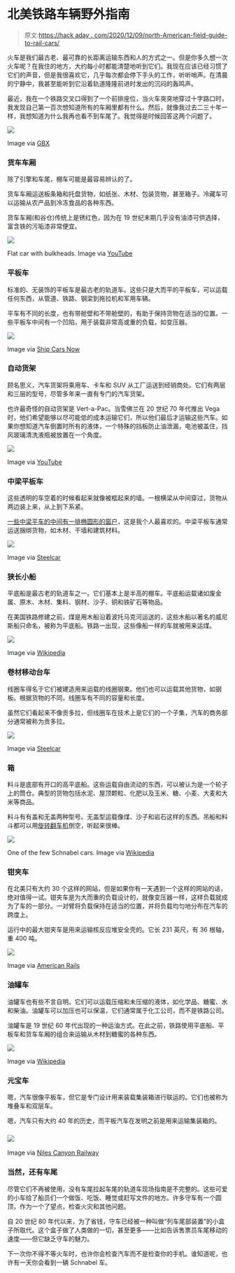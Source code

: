 # 北美铁路车辆野外指南

> 原文:[https://hack aday . com/2020/12/09/north-American-field-guide-to-rail-cars/](https://hackaday.com/2020/12/09/north-american-field-guide-to-rail-cars/)

火车是我们最古老、最可靠的长距离运输东西和人的方式之一。但是你多久想一次火车呢？在我住的地方，大约每小时都能清楚地听到它们。我现在应该已经习惯了它们的声音，但是我很喜欢它，几乎每次都会停下手头的工作，听听哨声。在清晨的宁静中，我甚至能听到它沿着轨道隆隆前进时发出的沉闷的轰鸣声。

最近，我在一个铁路交叉口得到了一个前排座位，当火车突突地穿过十字路口时，我发现自己第一百次想知道所有的车厢里都有什么。然后，就像我过去二三十年一样，我想知道为什么我再也看不到车尾了。我觉得是时候回答这两个问题了。

[![](../Images/478158162d8b375888f8914aa133b26b.png)](https://hackaday.com/wp-content/uploads/2020/11/boxcar.jpg)

Image via [GBX](https://www.gbrx.com/manufacturing/north-america-rail/boxcars/60-plate-f-boxcar/)

### 货车车厢

除了引擎和车尾，棚车可能是最容易辨认的了。

货车车厢运送板条箱和托盘货物，如纸张、木材、包装货物，甚至箱子。冷藏车可以运输从农产品到冷冻食品的各种东西。

货车车厢(和谷仓)传统上是锈红色，因为在 19 世纪末期几乎没有油漆可供选择，富含铁的污垢漆非常便宜。

[![](../Images/039eae571516eb8735a6808b8803c730.png)](https://hackaday.com/wp-content/uploads/2020/11/bulkhead-flatcar.png)

Flat car with bulkheads. Image via [YouTube](https://www.youtube.com/watch?v=ZqoroqItq4U)

### 平板车

标准的、无装饰的平板车是最古老的轨道车。这些只是大而平的平板车，可以运载任何东西，从管道、铁路、钢梁到拖拉机和军用车辆。

平车有不同的长度，也有带舱壁和不带舱壁的，有助于保持货物在适当的位置。一些平板车中间有一个凹陷，用于装载非常高或重的负载，如变压器。

[![](../Images/1e590619576143f1343ba65b2f588ad5.png)](https://hackaday.com/wp-content/uploads/2020/11/autocar.jpg)

Image via [Ship Cars Now](https://www.shipcarsnow.com/newsroom/news-items/10142015-what-happens-at-a-rail-ramp.html)

### 自动货架

顾名思义，汽车货架将乘用车、卡车和 SUV 从工厂运送到经销商处。它们有两层和三层的型号，尽管多年来一直有专门的汽车货架。

也许最奇怪的自动货架是 Vert-a-Pac。当雪佛兰在 20 世纪 70 年代推出 Vega 时，他们希望能够以尽可能低的成本运输它们，所以他们最后才运输这些汽车。如果你想知道汽车倒置时所有的液体，一个特殊的挡板防止油泄漏，电池被盖住，挡风玻璃清洗液瓶被放置在一个角度。

[![](../Images/4f4839a416357ae2d9eb0cc2eafca092.png)](https://hackaday.com/wp-content/uploads/2020/11/center-beam-flat-car-with-load.png)

Image via [YouTube](https://www.youtube.com/watch?v=GJcI1K6p_pE)

### 中梁平板车

这些透明的车空着的时候看起来就像被框起来的墙。一根横梁从中间穿过，货物从两边装上来，从上到下系紧。

[一些中梁平车的中间有一排椭圆形的窗户](https://lionelllc.wordpress.com/2012/08/24/freight-car-friday-centerbeam-flatcars/)，这是我个人最喜欢的。中梁平板车通常运送捆绑货物，如木材、干墙和建筑材料。

[![](../Images/7b5a1b8058e2611793da970879b27180.png)](https://hackaday.com/wp-content/uploads/2020/11/gondola.jpg)

Image via [Steelcar](https://www.steelcar.com/products/gondola)

### 狭长小船

平底船是最古老的轨道车之一。它们基本上是半高的棚车。平底船运载诸如废金属、原木、木材、集料、钢材、沙子、铜和铁矿石等物品。

在美国铁路修建之前，煤是用木船沿着波托马克河运送的，这些木船以著名的威尼斯船只命名，被称为平底船。铁路一出现，这些像船一样的车就被用来运煤。

[![](../Images/7a5f0a119a5a1f851cb5295791f46bf5.png)](https://hackaday.com/wp-content/uploads/2020/11/coil-car.png)

Image via [Wikipedia](https://en.wikipedia.org/wiki/Coil_car)

### 卷材移动台车

线圈车得名于它们被建造用来运载的线圈钢束。他们也可以运载其他货物，如钢板。根据货物的不同，线圈车有不同的容量和长度。

虽然它们看起来不像贡多拉，但线圈车在技术上是它们的一个子集，汽车的商务部分通常被称为贡多拉。

[![](../Images/a2765300f7214ca711d94566b1faf3fb.png)](https://hackaday.com/wp-content/uploads/2020/11/hopper2.jpg)

Image via [Steelcar](https://www.steelcar.com/products/gondola)

### 箱

料斗是底部有开口的高平底船。这些运载自由流动的东西，可以被认为是一个轮子上的筒仓。典型的货物包括水泥、屋顶颗粒、化肥以及玉米、糖、小麦、大麦和大米等商品。

料斗有有盖和无盖两种型号。无盖型运载像煤、沙子和岩石这样的东西。吊船和料斗都可以用[旋转翻车机](https://en.wikipedia.org/wiki/Rotary_car_dumper)倒空，听起来很棒。

[![](../Images/36dc16c8bb41864b664741813368f5ae.png)](https://hackaday.com/wp-content/uploads/2020/11/Schnabel.jpg)

One of the few Schnabel cars. Image via [Wikipedia](https://en.wikipedia.org/wiki/Schnabel_car)

### 钳夹车

在北美只有大约 30 个这样的网站，但是如果你有一天遇到一个这样的网站的话，绝对值得一试。钳夹车是为大而重的负载设计的，就像变压器一样，这样负载就成为了车的一部分。一对臂将负载保持在适当的位置，并将负载均匀地分布在汽车的跨度上。

运行中的最大钳夹车是用来运输核反应堆安全壳的。它长 231 英尺，有 36 根轴，重 400 吨。

[![](../Images/7e55e660edc78ace68e8d18d0cf12860.png)](https://hackaday.com/wp-content/uploads/2020/11/tank.jpg)

Image via [American Rails](https://www.american-rails.com/tank.html)

### 油罐车

油罐车也有些不言自明。它们可以运载压缩和未压缩的液体，如化学品、糖蜜、水和柴油。油罐车可以加压也可以保温，它们通常属于化工公司，而不是铁路公司。

油罐车是 19 世纪 60 年代出现的一种运油方式。在此之前，铁路使用平底船、平板车和货车车厢的组合来运输从木材到糖蜜的各种东西。

[![](../Images/e62a39c22b26af57ee3ea2877dea01c8.png)](https://hackaday.com/wp-content/uploads/2020/11/well.png)

Image via [Wikipedia](https://en.wikipedia.org/wiki/Well_car)

### 元宝车

嗯，汽车很像平板车，但它是专门设计用来装载集装箱进行联运的。它们也被称为堆叠车和双层车。

嗯，汽车只有大约 40 年的历史，而平板汽车在发明之前是用来运输集装箱的。

### [![](../Images/6803d853ec3d21e1211087ff5246b0cb.png)](https://hackaday.com/wp-content/uploads/2020/11/caboose.png)

Image via [Niles Canyon Railway](https://www.ncry.org/about/collection/cabooses/santa-fe-999081/)

### 当然，还有车尾

尽管它们不再被使用，没有车尾拉起车尾的轨道车现场指南是不完整的。这些可爱的小车给了船员们一个做饭、吃饭、睡觉或赶写文件的地方。许多守车有一个圆顶，作为一个了望点，检查火灾和其他问题。

自 20 世纪 80 年代以来，为了省钱，守车已经被一种叫做“列车尾部装置”的小盒子所取代。这个盒子做了人类做的一切，甚至更多——比如告诉售票员车尾移动的速度——但它缺乏守车的魅力。

下一次你不得不等火车时，也许你会检查汽车而不是检查你的手机。谁知道呢，也许有一天你会看到一辆 Schnabel 车。
